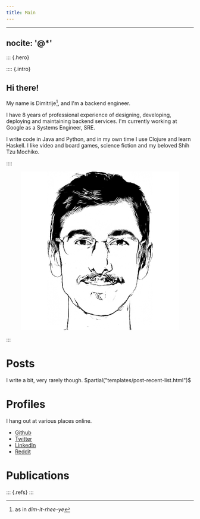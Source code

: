 ```yaml
---
title: Main
---
```

---
nocite: '@*'
---

<section id="hi">

::: {.hero}

:::: {.intro}

# Hi there!

My name is Dimitrije[^1], and I'm a backend engineer.

I have 8 years of professional experience of designing, developing, deploying
and maintaining backend services. I'm currently working at Google as a Systems
Engineer, SRE.

I write code in Java and Python, and in my own time I use Clojure and learn
Haskell. I like video and board games, science fiction and my beloved Shih Tzu
Mochiko.

::::

<figure><img src="/images/portrait-transparent.png" alt="Pencil drawing of my face"></figure>

:::

</section>

# Posts

I write a bit, very rarely though.
$partial("templates/post-recent-list.html")$

# Profiles

I hang out at various places online.

- [Github](https://github.com/dimitrijer)
- [Twitter](https://twitter.com/dradojevic)
- [LinkedIn](https://www.linkedin.com/in/dimitrijer/)
- [Reddit](https://www.reddit.com/user/dimitrijer89)

# Publications

::: {.refs}
:::

[^1]: as in _dim-it-rhee-ye_
